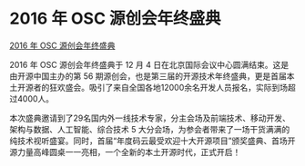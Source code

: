 # 2016 年 OSC 源创会年终盛典   

[2016 年 OSC 源创会年终盛典](https://www.oschina.net/question/2896879_2210946)   

 
2016 年 OSC 源创会年终盛典于 12 月 4 日在北京国际会议中心圆满结束。这是由开源中国主办的第 56 期源创会，也是第三届的开源技术年终盛典，更是首届本土开源者的狂欢盛会。吸引了来自全国各地12000余名开发人员报名，实际到场超过4000人。    
   
   
本次盛典邀请到了29名国内外一线技术专家，分主会场及前端技术、移动开发、架构与数据、人工智能、综合技术 5 大分会场，为参会者带来了一场干货满满的纯技术视听盛宴。同时，首届“年度码云最受欢迎十大开源项目”颁奖盛典、首场开源力量高峰圆桌一一亮相，一个全新的本土开源时代，正式开启！   


